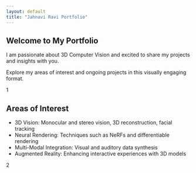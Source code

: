 ```yaml
---
layout: default
title: "Jahnavi Ravi Portfolio"
---
```


<div class="book">
    <div class="page left-page">
        <div class="content">
            <h2>Welcome to My Portfolio</h2>
            <p>I am passionate about 3D Computer Vision and excited to share my projects and insights with you.</p>
            <p>Explore my areas of interest and ongoing projects in this visually engaging format.</p>
        </div>
        <div class="page-number">1</div>
    </div>
    <div class="page right-page">
        <div class="content">
            <h2>Areas of Interest</h2>
            <ul>
                <li>3D Vision: Monocular and stereo vision, 3D reconstruction, facial tracking</li>
                <li>Neural Rendering: Techniques such as NeRFs and differentiable rendering</li>
                <li>Multi-Modal Integration: Visual and auditory data synthesis</li>
                <li>Augmented Reality: Enhancing interactive experiences with 3D models</li>
            </ul>
        </div>
        <div class="page-number">2</div>
    </div>
</div>
